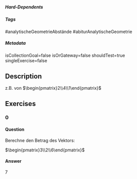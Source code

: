 ##### Hard-Dependents 

##### Tags 
#analytischeGeometrieAbstände
#abiturAnalytischeGeometrie
##### Metadata 
isCollectionGoal=false
isOrGateway=false
shouldTest=true
singleExercise=false
## Description 
z.B. von $\begin{pmatrix}2\\4\\1\end{pmatrix}$ 
## Exercises 
### 0 
#### Question 
Berechne den Betrag des Vektors:

$\begin{pmatrix}3\\2\\6\end{pmatrix}$
#### Answer 
7
